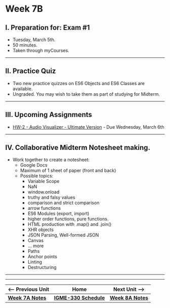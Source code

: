 # Week 7B

## I. Preparation for: Exam #1
- Tuesday, March 5th.
- 50 minutes.
- Taken through myCourses.

<hr>

## II. Practice Quiz
- Two new practice quizzes on ES6 Objects and ES6 Classes are available.
- Ungraded.  You may wish to take them as part of studying for Midterm.
  
<hr>

## III. Upcoming Assignments
- [HW-2 - Audio Visualizer - Ultimate Version](../hw/hw-2.md) - Due Wednesday, March 6th
  
<hr>

## IV. Collaborative Midterm Notesheet making.
- Work together to create a notesheet:
  - Google Docs
  - Maximum of 1 sheet of paper (front and back)
  - Possible topics:
    - Variable Scope
    - NaN
    - window.onload
    - truthy and falsy values
    - comparison and strict comparison
    - arrow functions
    - ES6 Modules (export, import)
    - higher order functions, pure functions.
    - HTML production with .map() and .join()
    - XHR objects
    - JSON Parsing, Well-formed JSON
    - Canvas
    - ... more
    - Paths
    - Anchor points
    - Linting
    - Destructuring

<hr><hr>

| <-- Previous Unit | Home | Next Unit -->
| --- | --- | --- 
| [**Week 7A Notes**](07A.md)  |  [**IGME-330 Schedule**](../schedule.md) | [**Week 8A Notes**](08A.md)

